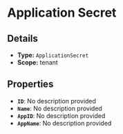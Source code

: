 # Application Secret

## Details

- **Type:** `ApplicationSecret`
- **Scope:** tenant

## Properties

- **`ID`**: No description provided
- **`Name`**: No description provided
- **`AppID`**: No description provided
- **`AppName`**: No description provided

